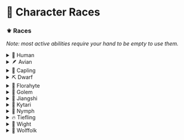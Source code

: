 # 🧬 Character Races

### ⚜️ Races

_Note: most active abilities require your hand to be empty to use them._

<details>

<summary>🧑 Human</summary>

* **Server Effects:** None.
* **Lifespan:** 70-100 years (child up until 18)
* **Height:** 135cm - 200cm
* **RP Difficulty:** 1/5

Humans are humans.

</details>

<details>

<summary>🪶 Avian</summary>

* **Server Effects:** Sneaking in the air allows them to do a 'double jump'.
* **Lifespan:** 100-130 years (child up until 18)
* **Height:** 140cm - 190cm
* **RP Difficulty:** 2/5

Avians are birdlike humanoids who typically wield great strength.

</details>

<details>

<summary>🐐 Capling</summary>

* **Server Effects:** Can sneak while in the air to dive bomb to the ground. Can also do a strong "punch" while sneaking to send their victims flying.
* **Lifespan:** 100-120 years (child up until 20)
* **Height:** 170cm - 200cm
* **RP Difficulty:** 3/5

Caplings are are satyr-like creatures who often live in colder places, such as mountains or snowy taigas. They have hooves instead of feet.

</details>

<details>

<summary>⛏️ Dwarf</summary>

* **Server Effects:** Have greatly reduced experience costs when using anvils. Can also scavenge raw materials while mining.
* **Lifespan:** 150-170 years (child up until 20)
* **Height:** 90cm - 130cm
* **RP Difficulty:** 2/5

Dwarves are smaller humanoids who typically prefer the underground to the outside.

</details>

<details>

<summary>🌸 Florahyte</summary>

* **Server Effects:** Can use photosynthesis to replenish hunger in the sunlight.
* **Lifespan:** 150-170 years (child up until 20)
* **Height:** 130cm - 160cm
* **RP Difficulty:** 1/5

Florahytes are plant-based organisms. They draw strength from flowers and sunlight.

</details>

<details>

<summary>🤖 Golem</summary>

* **Server Effects:** Consume redstone when they take damage as a means of 'repairing'. If they have no redstone, they will wither. Can consume normal food too.
* **Lifespan:** 200-300 years
* **Height:** 150cm - 180cm
* **RP Difficulty:** 4/5

Golems are an automaton-like race who have been imbued with souls.

</details>

<details>

<summary>🧟 Jiangshi</summary>

* **Server Effects:** Will not be targeted by undead monsters.
* **Lifespan:** 200-230 years (cannot be children)
* **Height:** 130cm - 200cm
* **RP Difficulty:** 5/5

&#x20;Undead humanoids who are friendly with other undeads.

</details>

<details>

<summary>🦊 Kytari</summary>

* **Server Effects:** Can right click entities to 'trick' them into following.
* **Lifespan:** 80-110 years (child up until 18)
* **Height:** 135cm - 200cm
* **RP Difficulty:** 3/5

Said to be descendants of a mythical creature that could control animals, the humanoid Kytari have a keen connection to nature and can communicate with animals more easily than other races.

</details>

<details>

<summary>🧜‍ Nymph</summary>

* **Server Effects:** Can breathe underwater and can 'dash' while swimming (using sneak).
* **Lifespan:** 170-210 years (child up until 20)
* **Height:** 150cm - 190cm
* **RP Difficulty:** 1/5

Typically agile, but lack physical strength. Can look varied.

</details>

<details>

<summary>🔥 Tiefling</summary>

* **Server Effects:** Don't take any fire damage, instead gaining strength and speed. Can't go in water (unless they have Water Breathing).
* **Lifespan:** 100-150 years (child up until 16)
* **Height:** 150cm - 230cm
* **RP Difficulty:** 2/5

A humanoid race with reddish skin and horns.

</details>

<details>

<summary>👻 Wight</summary>

* **Server Effects:** Can sneak to go invisible.
* **Lifespan:** 400-500 years (cannot be children)
* **Height:** 135cm - 200cm
* **RP Difficulty:** 4/5

Wights are undead humans who still inhabit their deceased bodies.

</details>

<details>

<summary>🐺 Wolffolk</summary>

* **Server Effects:** Receive strength and resistance when they take damage. Can sneak to acquire night vision.
* **Lifespan:** 260-320 years (child up until 20)
* **Height:** 180cm - 230cm
* **RP Difficulty:** 3/5

&#x20;Animalistic humanoids who are typically very strong.&#x20;

</details>
